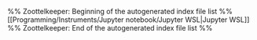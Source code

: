 %% Zoottelkeeper: Beginning of the autogenerated index file list  %%
 [[Programming/Instruments/Jupyter notebook/Jupyter WSL|Jupyter WSL]]
%% Zoottelkeeper: End of the autogenerated index file list  %%
